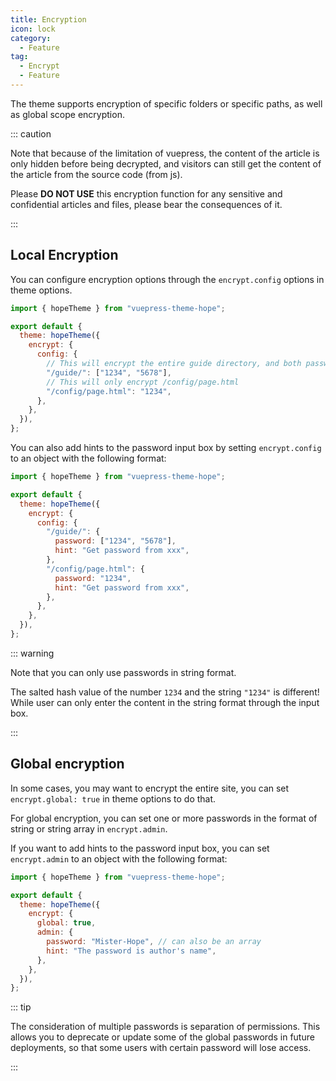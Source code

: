 ```yaml
---
title: Encryption
icon: lock
category:
  - Feature
tag:
  - Encrypt
  - Feature
---
```


The theme supports encryption of specific folders or specific paths, as well as global scope encryption.

::: caution

Note that because of the limitation of vuepress, the content of the article is only hidden before being decrypted, and visitors can still get the content of the article from the source code (from js).

Please **DO NOT USE** this encryption function for any sensitive and confidential articles and files, please bear the consequences of it.

:::

<!-- more -->

## Local Encryption

You can configure encryption options through the `encrypt.config` options in theme options.

```js {8,10} title=".vuepress/config.js"
import { hopeTheme } from "vuepress-theme-hope";

export default {
  theme: hopeTheme({
    encrypt: {
      config: {
        // This will encrypt the entire guide directory, and both passwords are available
        "/guide/": ["1234", "5678"],
        // This will only encrypt /config/page.html
        "/config/page.html": "1234",
      },
    },
  }),
};
```

You can also add hints to the password input box by setting `encrypt.config` to an object with the following format:

```js {8,10} title=".vuepress/config.js"
import { hopeTheme } from "vuepress-theme-hope";

export default {
  theme: hopeTheme({
    encrypt: {
      config: {
        "/guide/": {
          password: ["1234", "5678"],
          hint: "Get password from xxx",
        },
        "/config/page.html": {
          password: "1234",
          hint: "Get password from xxx",
        },
      },
    },
  }),
};
```

::: warning

Note that you can only use passwords in string format.

The salted hash value of the number `1234` and the string `"1234"` is different! While user can only enter the content in the string format through the input box.

:::

## Global encryption

In some cases, you may want to encrypt the entire site, you can set `encrypt.global: true` in theme options to do that.

For global encryption, you can set one or more passwords in the format of string or string array in `encrypt.admin`.

If you want to add hints to the password input box, you can set `encrypt.admin` to an object with the following format:

```js {8,10} title=".vuepress/config.js"
import { hopeTheme } from "vuepress-theme-hope";

export default {
  theme: hopeTheme({
    encrypt: {
      global: true,
      admin: {
        password: "Mister-Hope", // can also be an array
        hint: "The password is author's name",
      },
    },
  }),
};
```

::: tip

The consideration of multiple passwords is separation of permissions. This allows you to deprecate or update some of the global passwords in future deployments, so that some users with certain password will lose access.

:::

